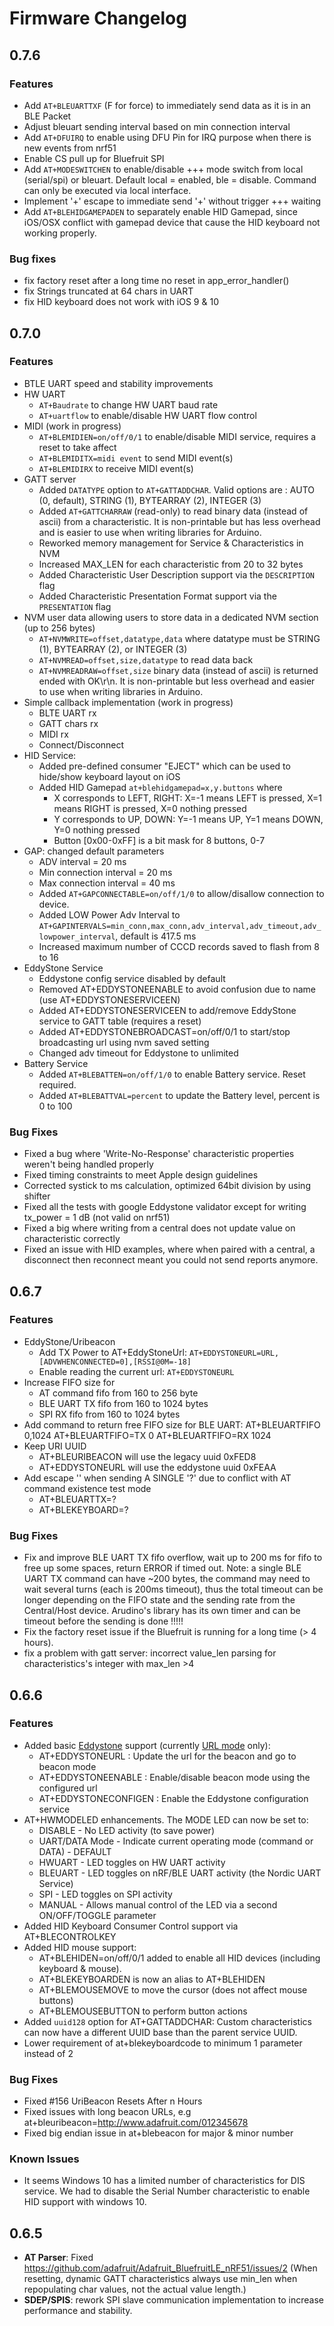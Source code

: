 # Firmware Changelog

## 0.7.6

### Features

- Add `AT+BLEUARTTXF` (F for force) to immediately send data as it is in an BLE Packet
- Adjust bleuart sending interval based on min connection interval
- Add `AT+DFUIRQ` to enable using DFU Pin for IRQ purpose when there is new events from nrf51
- Enable CS pull up for Bluefruit SPI
- Add `AT+MODESWITCHEN` to enable/disable +++ mode switch from local (serial/spi) or bleuart. Default local = enabled, ble = disable. Command can only be executed via local interface.
- Implement '\+' escape to immediate send '+' without trigger +++ waiting
- Add `AT+BLEHIDGAMEPADEN` to separately enable HID Gamepad, since iOS/OSX conflict with gamepad device that cause the HID keyboard not working properly.

### Bug fixes

- fix factory reset after a long time no reset in app_error_handler()
- fix Strings truncated at 64 chars in UART
- fix HID keyboard does not work with iOS 9 & 10

## 0.7.0

### Features

- BTLE UART speed and stability improvements
- HW UART
	- `AT+Baudrate` to change HW UART baud rate
	- `AT+uartflow` to enable/disable HW UART flow control
- MIDI (work in progress)
	- `AT+BLEMIDIEN=on/off/0/1` to enable/disable MIDI service, requires a reset to take affect
	- `AT+BLEMIDITX=midi event` to send MIDI event(s)
	- `AT+BLEMIDIRX` to receive MIDI event(s)
- GATT server
	- Added `DATATYPE` option to `AT+GATTADDCHAR`. Valid options are : AUTO (0, default), STRING (1), BYTEARRAY (2), INTEGER (3) 
	- Added `AT+GATTCHARRAW` (read-only) to read binary data (instead of ascii) from a characteristic. It is non-printable but has less overhead and is easier to use when writing libraries for Arduino. 
	- Reworked memory management for Service & Characteristics in NVM
	- Increased MAX_LEN for each characteristic from 20 to 32 bytes
	- Added Characteristic User Description support via the `DESCRIPTION` flag
	- Added Characteristic Presentation Format support via the `PRESENTATION` flag
- NVM user data allowing users to store data in a dedicated NVM section (up to 256 bytes)
	- `AT+NVMWRITE=offset,datatype,data` where datatype must be STRING (1), BYTEARRAY (2), or INTEGER (3)
	- `AT+NVMREAD=offset,size,datatype` to read data back
	- `AT+NVMREADRAW=offset,size`  binary data (instead of ascii) is returned ended with OK\r\n. It is non-printable but less overhead and easier to use when writing libraries in Arduino. 
- Simple callback implementation (work in progress)
	- BLTE UART rx
	- GATT chars rx
	- MIDI rx
	- Connect/Disconnect
- HID Service: 
	- Added pre-defined consumer "EJECT" which can be used to hide/show keyboard layout on iOS
	- Added HID Gamepad `at+blehidgamepad=x,y.buttons` where
		- X corresponds to LEFT, RIGHT: X=-1 means LEFT is pressed, X=1 means RIGHT is pressed, X=0 nothing pressed
		- Y corresponds to UP, DOWN: Y=-1 means UP, Y=1 means DOWN, Y=0 nothing pressed
		- Button [0x00-0xFF] is a bit mask for 8 buttons, 0-7 
- GAP: changed default parameters
	- ADV interval = 20 ms
	- Min connection interval = 20 ms
	- Max connection interval = 40 ms
	- Added `AT+GAPCONNECTABLE=on/off/1/0` to allow/disallow connection to device.
	- Added LOW Power Adv Interval to `AT+GAPINTERVALS=min_conn,max_conn,adv_interval,adv_timeout,adv_lowpower_interval`, default is 417.5 ms
	- Increased maximum number of CCCD records saved to flash from 8 to 16
- EddyStone Service
	- Eddystone config service disabled by default
	- Removed AT+EDDYSTONEENABLE to avoid confusion due to name (use AT+EDDYSTONESERVICEEN)
	- Added AT+EDDYSTONESERVICEEN to add/remove EddyStone service to GATT table (requires a reset)
	- Added AT+EDDYSTONEBROADCAST=on/off/0/1 to start/stop broadcasting url using nvm saved setting
	- Changed adv timeout for Eddystone to unlimited
- Battery Service
	- Added `AT+BLEBATTEN=on/off/1/0` to enable Battery service. Reset required.
	- Added `AT+BLEBATTVAL=percent` to update the Battery level, percent is 0 to 100

### Bug Fixes

- Fixed a bug where 'Write-No-Response' characteristic properties weren't being handled properly
- Fixed timing constraints to meet Apple design guidelines
- Corrected systick to ms calculation, optimized 64bit division by using shifter
- Fixed all the tests with google Eddystone validator except for writing tx_power = 1 dB (not valid on nrf51)
- Fixed a big where writing from a central does not update value on characteristic correctly
- Fixed an issue with HID examples, where when paired with a central, a disconnect then reconnect meant you could not send reports anymore.

## 0.6.7

### Features

- EddyStone/Uribeacon
	- Add TX Power to AT+EddyStoneUrl: `AT+EDDYSTONEURL=URL,[ADVWHENCONNECTED=0],[RSSI@0M=-18]`
	- Enable reading the current url: `AT+EDDYSTONEURL`
- Increase FIFO size for 
	- AT command fifo from 160 to 256 byte
	- BLE UART TX fifo from 160 to 1024 bytes
	- SPI RX fifo from 160 to 1024 bytes
- Add command to return free FIFO size for BLE UART:
	AT+BLEUARTFIFO
	0,1024
	AT+BLEUARTFIFO=TX
	0
	AT+BLEUARTFIFO=RX
	1024
- Keep URI UUID
	- AT+BLEURIBEACON will use the legacy uuid 0xFED8
	- AT+EDDYSTONEURL will use the eddystone uuid 0xFEAA
- Add escape '\' when sending A SINGLE '?' due to conflict with AT command existence test mode
	- AT+BLEUARTTX=\?
	- AT+BLEKEYBOARD=\?

### Bug Fixes

- Fix and improve BLE UART TX fifo overflow, wait up to 200 ms for fifo to free up some spaces, return ERROR if timed out. Note: a single BLE UART TX command can have ~200 bytes, the command may need to wait several turns (each is 200ms timeout), thus the total timeout can be longer depending on the FIFO state and the sending rate from the Central/Host device. Arudino's library has its own timer and can be timeout before the sending is done !!!!!
- Fix the factory reset issue if the Bluefruit is running for a long time (> 4 hours).
- fix a problem with gatt server: incorrect value_len parsing for characteristics's integer with max_len >4 

## 0.6.6

### Features

- Added basic [Eddystone](https://github.com/google/eddystone) support (currently [URL mode](https://github.com/google/eddystone/tree/master/eddystone-url) only):
	- AT+EDDYSTONEURL : Update the url for the beacon and go to beacon mode
	- AT+EDDYSTONEENABLE : Enable/disable beacon mode using the configured url
	- AT+EDDYSTONECONFIGEN : Enable the Eddystone configuration service 
- AT+HWMODELED enhancements. The MODE LED can now be set to:
	- DISABLE - No LED activity (to save power)
	- UART/DATA Mode - Indicate current operating mode (command or DATA) - DEFAULT
	- HWUART - LED toggles on HW UART activity
	- BLEUART - LED toggles on nRF/BLE UART activity (the Nordic UART Service)
	- SPI - LED toggles on SPI activity
	- MANUAL - Allows manual control of the LED via a second ON/OFF/TOGGLE parameter
- Added HID Keyboard Consumer Control support via AT+BLECONTROLKEY
- Added HID mouse support:
	- AT+BLEHIDEN=on/off/0/1 added to enable all HID devices (including keyboard & mouse).
	- AT+BLEKEYBOARDEN is now an alias to AT+BLEHIDEN
	- AT+BLEMOUSEMOVE to move the cursor (does not affect mouse buttons)
	- AT+BLEMOUSEBUTTON to perform button actions
- Added `uuid128` option for AT+GATTADDCHAR: Custom characteristics can now have a different UUID base than the parent service UUID.
- Lower requirement of at+blekeyboardcode to minimum 1 parameter instead of 2

### Bug Fixes

- Fixed #156 UriBeacon Resets After n Hours
- Fixed issues with long beacon URLs, e.g at+bleuribeacon=http://www.adafruit.com/012345678
- Fixed big endian issue in at+blebeacon for major & minor number

### Known Issues

- It seems Windows 10 has a limited number of characteristics for DIS service. We had to disable the Serial Number characteristic to enable HID support with windows 10. 

## 0.6.5

* **AT Parser**: Fixed https://github.com/adafruit/Adafruit_BluefruitLE_nRF51/issues/2 (When resetting, dynamic GATT characteristics always use min_len when repopulating char values, not the actual value length.)
* **SDEP/SPIS**: rework SPI slave communication implementation to increase performance and stability.
